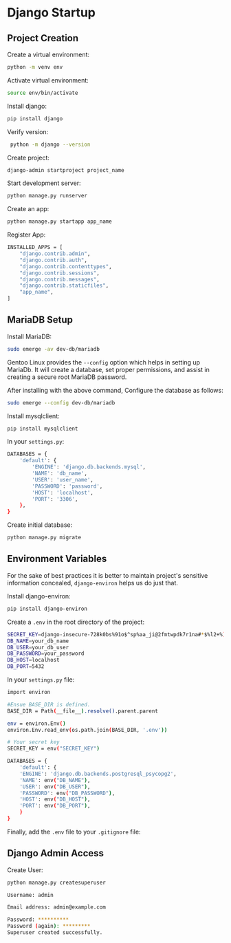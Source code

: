 
# Django Startup 

## Project Creation

Create a virtual environment:

```bash
python -m venv env
```

Activate virtual environment:

```bash
source env/bin/activate
```

Install django:

```bash
pip install django
```

Verify version:

```bash
 python -m django --version
```

Create project:

```bash
django-admin startproject project_name
```

Start development server:

```bash
python manage.py runserver
```

Create an app:

```bash
python manage.py startapp app_name
```

Register App:

```bash
INSTALLED_APPS = [
    "django.contrib.admin",
    "django.contrib.auth",
    "django.contrib.contenttypes",
    "django.contrib.sessions",
    "django.contrib.messages",
    "django.contrib.staticfiles",
    "app_name",
]
```

## MariaDB Setup

Install MariaDB:

```bash
sudo emerge -av dev-db/mariadb
```

Gentoo Linux provides the `--config` option which helps in setting up MariaDb.  It will create a database, set proper permissions, and assist in creating a secure root MariaDB password.

After installing with the above command, Configure the database as follows:

```bash
sudo emerge --config dev-db/mariadb
```

Install mysqlclient:

```bash
pip install mysqlclient
```

In your `settings.py`:

```bash
DATABASES = {
    'default': {
        'ENGINE': 'django.db.backends.mysql',
        'NAME': 'db_name',
        'USER': 'user_name',
        'PASSWORD': 'password',
        'HOST': 'localhost',
        'PORT': '3306',
    },
}
```

Create initial database:

```bash
python manage.py migrate
```

## Environment Variables

For the sake of best practices it is better to maintain project's sensitive information concealed, `django-environ` helps us do just that.

Install django-environ:

```bash
pip install django-environ
```

Create a `.env` in the root directory of the project:

```bash
SECRET_KEY=django-insecure-728k0bs%91o$^sp%aa_ji@2fmtwpdk7r1na#*$%l2+%)7tnpo3
DB_NAME=your_db_name
DB_USER=your_db_user
DB_PASSWORD=your_password
DB_HOST=localhost
DB_PORT=5432
```

In your `settings.py` file:

```bash
import environ

#Ensue BASE_DIR is defined.
BASE_DIR = Path(__file__).resolve().parent.parent

env = environ.Env()
environ.Env.read_env(os.path.join(BASE_DIR, '.env'))

# Your secret key
SECRET_KEY = env("SECRET_KEY")

DATABASES = {
    'default': {
    'ENGINE': 'django.db.backends.postgresql_psycopg2',
    'NAME': env("DB_NAME"),
    'USER': env("DB_USER"),
    'PASSWORD': env("DB_PASSWORD"),
    'HOST': env("DB_HOST"),
    'PORT': env("DB_PORT"),
    }
}
```

Finally, add the `.env` file to your `.gitignore` file:

## Django Admin Access

Create User:

```bash
python manage.py createsuperuser
```
```bash
Username: admin
```
```bash
Email address: admin@example.com
```
```bash
Password: **********
Password (again): *********
Superuser created successfully.
```
